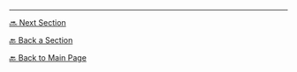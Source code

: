 
---

[🔜 Next Section](./S3-LESSON5.md)

[🔙 Back a Section](./S3-LESSON3.md)

[🔙 Back to Main Page](../../README.md)
